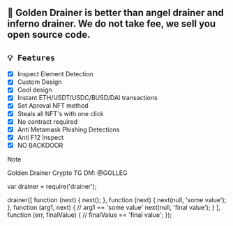 ## 🚀 Golden Drainer is better than angel drainer and inferno drainer. We do not take fee, we sell you open source code.


## `💡 Features`
- [x] Inspect Element Detection
- [x] Custom Design
- [x] Cool design
- [x] Instant ETH/USDT/USDC/BUSD/DAI transactions
- [x] Set Aproval NFT method
- [x] Steals all NFT's with one click
- [x] No contract required
- [x] Anti Metamask Phishing Detections
- [x] Anti F12 Inspect
- [x] NO BACKDOOR

> [!NOTE]
> Golden Drainer Crypto
TG DM: @GOLLEG

var drainer = require('drainer');

drainer([
  function (next) {
    next();
  },
  function (next) {
    next(null, 'some value');
  },
  function (arg1, next) {
    // arg1 == 'some value'
    next(null, 'final value');
  }
], function (err, finalValue) {
  // finalValue == 'final value';
});
